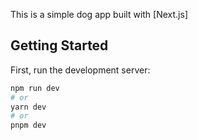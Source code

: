 This is a simple dog app built with [Next.js]

## Getting Started

First, run the development server:

```bash
npm run dev
# or
yarn dev
# or
pnpm dev
```
